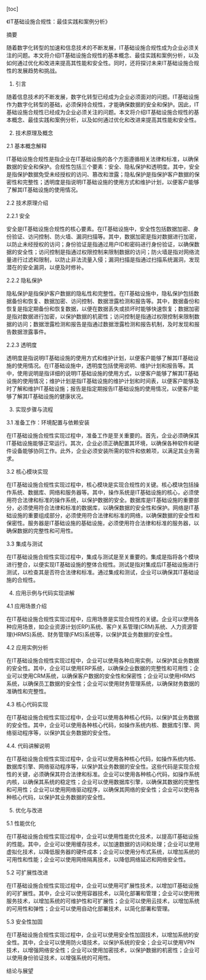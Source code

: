 
[toc]                    
                
                
《IT基础设施合规性：最佳实践和案例分析》

摘要

随着数字化转型的加速和信息技术的不断发展，IT基础设施合规性成为企业必须关注的问题。本文将介绍IT基础设施合规性的基本概念、最佳实践和案例分析，以及如何通过优化和改进来提高其性能和安全性。同时，还将探讨未来IT基础设施合规性的发展趋势和挑战。

1. 引言

随着信息技术的不断发展，数字化转型已经成为企业必须面对的问题。IT基础设施作为数字化转型的基础，必须保持合规性，才能确保数据的安全和保护。因此，IT基础设施合规性已经成为企业必须关注的问题。本文将介绍IT基础设施合规性的基本概念、最佳实践和案例分析，以及如何通过优化和改进来提高其性能和安全性。

2. 技术原理及概念

2.1 基本概念解释

IT基础设施合规性是指企业在IT基础设施的各个方面遵循相关法律和标准，以确保数据的安全和保护。合规性包括三个要素：安全、隐私保护和透明度。其中，安全是指保护数据免受未经授权的访问、篡改和泄露；隐私保护是指保护客户数据的保密性和完整性；透明度是指说明IT基础设施的使用方式和维护计划，以便客户能够了解其IT基础设施的使用情况。

2.2 技术原理介绍

2.2.1 安全

安全是IT基础设施合规性的核心要素。在IT基础设施中，安全性包括数据加密、身份验证、访问控制、防火墙、漏洞扫描等。其中，数据加密是指对数据进行加密，以防止未经授权的访问；身份验证是指通过用户ID和密码进行身份验证，以确保数据的安全性；访问控制是指通过权限控制来限制数据的访问；防火墙是指对网络流量进行过滤和限制，以防止非法流量入侵；漏洞扫描是指通过扫描系统漏洞，发现潜在的安全漏洞，以便及时修补。

2.2.2 隐私保护

隐私保护是指保护客户数据的隐私性和完整性。在IT基础设施中，隐私保护包括数据备份和恢复、数据加密、访问控制、数据泄露检测和报告等。其中，数据备份和恢复是指定期备份和恢复数据，以便在数据丢失或损坏时能够快速恢复；数据加密是指对数据进行加密，以保护数据的机密性；访问控制是指通过权限控制来限制数据的访问；数据泄露检测和报告是指通过数据泄露检测和报告机制，及时发现和报告数据泄露事件。

2.2.3 透明度

透明度是指说明IT基础设施的使用方式和维护计划，以便客户能够了解其IT基础设施的使用情况。在IT基础设施中，透明度包括使用说明、维护计划和报告等。其中，使用说明是指详细的说明IT基础设施的使用方式，以便客户能够了解其IT基础设施的使用情况；维护计划是指IT基础设施的维护计划和时间表，以便客户能够及时了解和维护IT基础设施；报告是指定期报告IT基础设施的使用情况，以便客户能够了解其IT基础设施的健康状况。

3. 实现步骤与流程

3.1 准备工作：环境配置与依赖安装

在IT基础设施合规性实现过程中，准备工作是至关重要的。首先，企业必须确保其IT基础设施能够正常运行。其次，企业必须正确配置其环境，以确保各种软件和硬件设备能够协同工作。此外，企业必须安装所需的软件和依赖项，以满足其业务需求。

3.2 核心模块实现

在IT基础设施合规性实现过程中，核心模块是实现合规性的关键。核心模块包括操作系统、数据库、网络和服务器等。其中，操作系统是IT基础设施的核心，必须使用符合法律和标准的操作系统，以保护数据的安全。数据库是IT基础设施的重要部分，必须使用符合法律和标准的数据库，以确保数据的安全性和保护。网络是IT基础设施的重要组成部分，必须使用符合法律和标准的网络，以确保数据的安全性和保密性。服务器是IT基础设施的基础设施，必须使用符合法律和标准的服务器，以确保数据的完整性和可用性。

3.3 集成与测试

在IT基础设施合规性实现过程中，集成与测试是至关重要的。集成是指将各个模块进行整合，以便实现IT基础设施的整体合规性。测试是指对集成后IT基础设施进行测试，以检查其是否符合法律和标准。通过集成和测试，企业可以确保其IT基础设施的合规性。

4. 应用示例与代码实现讲解

4.1 应用场景介绍

在IT基础设施合规性实现过程中，应用场景是实现合规性的关键。企业可以使用各种应用场景，如企业资源计划(ERP)系统、客户关系管理(CRM)系统、人力资源管理(HRMS)系统、财务管理(FMS)系统等，以保护其业务数据的安全性。

4.2 应用实例分析

在IT基础设施合规性实现过程中，企业可以使用各种应用实例，以保护其业务数据的安全性。其中，企业可以使用ERP系统，以确保企业数据的完整性和可用性；企业可以使用CRM系统，以确保客户数据的安全性和保密性；企业可以使用HRMS系统，以确保员工数据的安全性；企业可以使用财务管理系统，以确保财务数据的准确性和完整性。

4.3 核心代码实现

在IT基础设施合规性实现过程中，企业可以使用各种核心代码，以保护其业务数据的安全性。其中，企业可以使用各种核心代码，如操作系统内核、数据库引擎、网络驱动程序等，以保护其业务数据的安全性。

4.4. 代码讲解说明

在IT基础设施合规性实现过程中，企业可以使用各种核心代码，如操作系统内核、数据库引擎、网络驱动程序等，以保护其业务数据的安全性。这些代码是实现合规性的关键，必须确保其符合法律和标准。企业可以使用各种核心代码，如操作系统内核，以确保其系统的稳定性；企业可以使用数据库引擎，以确保其数据的完整性和可用性；企业可以使用网络驱动程序，以确保其网络的安全性；企业可以使用各种核心代码，以保护其业务数据的安全性。

5. 优化与改进

5.1 性能优化

在IT基础设施合规性实现过程中，企业可以使用性能优化技术，以提高IT基础设施的性能。其中，企业可以使用缓存技术，以加速数据的访问和处理；企业可以使用虚拟化技术，以降低服务器的硬件成本；企业可以使用分布式系统，以增加系统的可用性和性能；企业可以使用网络隔离技术，以降低网络延迟和网络安全性。

5.2 可扩展性改进

在IT基础设施合规性实现过程中，企业可以使用可扩展性技术，以增加IT基础设施的可扩展性。其中，企业可以使用容器技术，以简化部署和管理；企业可以使用微服务技术，以增加系统的可维护性和可扩展性；企业可以使用云技术，以增加系统的可用性和弹性；企业可以使用自动化部署技术，以简化部署和管理。

5.3 安全性加固

在IT基础设施合规性实现过程中，企业可以使用安全性加固技术，以增加系统的安全性。其中，企业可以使用防火墙技术，以保护系统的安全；企业可以使用VPN技术，以增强网络安全性；企业可以使用加密技术，以保护数据的机密性；企业可以使用身份验证技术，以增强系统的可用性。

结论与展望

